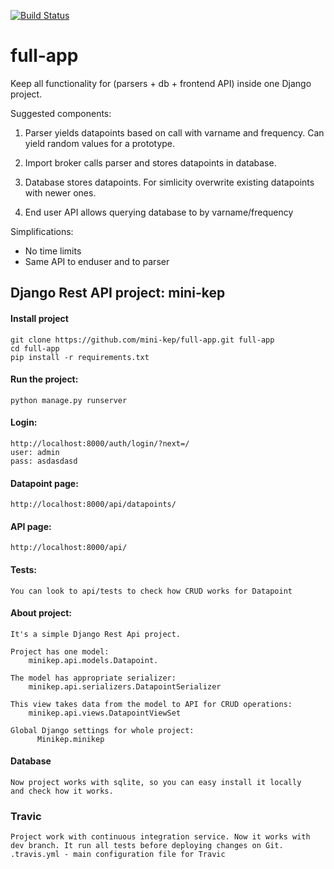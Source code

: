[![Build Status](https://travis-ci.org/mini-kep/full-app.svg?branch=dev)](https://travis-ci.org/mini-kep/full-app)

# full-app
Keep all functionality for (parsers + db + frontend API)  inside one Django project.


Suggested components:

1. Parser yields datapoints based on call with varname and frequency.
   Can yield random values for a prototype.

2. Import broker calls parser and stores datapoints in database.

3. Database stores datapoints. For simlicity overwrite existing datapoints with newer ones.

4. End user API allows querying database to by varname/frequency

Simplifications:
- No time limits
- Same API to enduser and to parser


## Django Rest API project: mini-kep

#### Install project
    git clone https://github.com/mini-kep/full-app.git full-app
    cd full-app
    pip install -r requirements.txt

#### Run the project:
    python manage.py runserver

#### Login:
    http://localhost:8000/auth/login/?next=/
    user: admin
    pass: asdasdasd

#### Datapoint page:
    http://localhost:8000/api/datapoints/
   
#### API page:
    http://localhost:8000/api/

#### Tests:
    You can look to api/tests to check how CRUD works for Datapoint

#### About project:
    It's a simple Django Rest Api project.
    
    Project has one model:
        minikep.api.models.Datapoint. 
    
    The model has appropriate serializer:
        minikep.api.serializers.DatapointSerializer 
    
    This view takes data from the model to API for CRUD operations:  
        minikep.api.views.DatapointViewSet
    
    Global Django settings for whole project:
          Minikep.minikep

#### Database
    Now project works with sqlite, so you can easy install it locally 
    and check how it works.
    
### Travic
    Project work with continuous integration service. Now it works with dev branch. It run all tests before deploying changes on Git.
    .travis.yml - main configuration file for Travic

